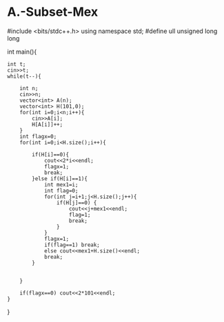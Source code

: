 # A.-Subset-Mex
#include <bits/stdc++.h>
using namespace std;
#define ull unsigned long long
 
int main(){
 
    int t;
    cin>>t;
    while(t--){
 
        int n;
        cin>>n;
        vector<int> A(n);
        vector<int> H(101,0);
        for(int i=0;i<n;i++){
            cin>>A[i];
            H[A[i]]++;
        }
        int flagx=0;
        for(int i=0;i<H.size();i++){
 
            if(H[i]==0){
                cout<<2*i<<endl;
                flagx=1;
                break;
            }else if(H[i]==1){
                int mex1=i;
                int flag=0;
                for(int j=i+1;j<H.size();j++){
                    if(H[j]==0) {
                        cout<<j+mex1<<endl;
                        flag=1;
                        break;
                    }
                }
                flagx=1;
                if(flag==1) break;
                else cout<<mex1+H.size()<<endl;
                break;
            }
 
 
        }
 
        if(flagx==0) cout<<2*101<<endl;
    }
 
}
 
